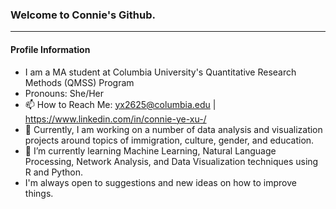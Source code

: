 ### Welcome to Connie's Github.

---

#### Profile Information
- I am a MA student at Columbia University's Quantitative Research Methods (QMSS) Program 
- Pronouns: She/Her
- 📫 How to Reach Me: yx2625@columbia.edu | https://www.linkedin.com/in/connie-ye-xu-/
- 🔭 Currently, I am working on a number of data analysis and visualization projects around topics of immigration, culture, gender, and education. 
- 🌱 I’m currently learning Machine Learning, Natural Language Processing, Network Analysis, and Data Visualization techniques using R and Python. 
- I'm always open to suggestions and new ideas on how to improve things. 


<!--
**connixu/connixu** is a ✨ _special_ ✨ repository because its `README.md` (this file) appears on your GitHub profile.

Here are some ideas to get you started:

- 🔭 I’m currently working on ...
- 🌱 I’m currently learning ...
- 👯 I’m looking to collaborate on ...
- 🤔 I’m looking for help with ...
- 💬 Ask me about ...
- 📫 How to reach me: ...
- 😄 Pronouns: ...
- ⚡ Fun fact: ...
-->
